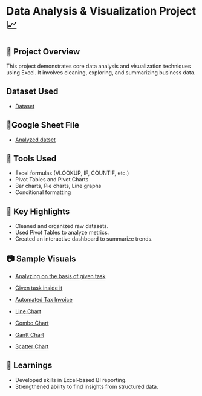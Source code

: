 # Data Analysis & Visualization Project 📈

## 📁 Project Overview
This project demonstrates core data analysis and visualization techniques using Excel. It involves cleaning, exploring, and summarizing business data.

## Dataset Used
- <a href="https://github.com/SantoshKumar902/Data-Analysis-Using-Exel/blob/main/Data%20Analysis%20%26%20Visualization/Data%20Analysis%20%26%20Visualization.xlsx">Dataset</a>

## 📎Google Sheet File
- <a href="https://docs.google.com/spreadsheets/d/1C3E_GooXt4LeKyDF1A5BMp92YKS_-JPg1XuuE2fckdk/edit?usp=sharing">Analyzed datset</a>

## 🧰 Tools Used
- Excel formulas (VLOOKUP, IF, COUNTIF, etc.)
- Pivot Tables and Pivot Charts
- Bar charts, Pie charts, Line graphs
- Conditional formatting

## 📌 Key Highlights
- Cleaned and organized raw datasets.
- Used Pivot Tables to analyze metrics.
- Created an interactive dashboard to summarize trends.

## 📷 Sample Visuals
- <a href="https://github.com/SantoshKumar902/Data-Analysis-Using-Exel/blob/main/Data%20Analysis%20%26%20Visualization/Analyze%20With%20Given%20Specific%20task.png">Analyzing on the basis of given task</a>

- <a href="https://github.com/SantoshKumar902/Data-Analysis-Using-Exel/blob/main/Data%20Analysis%20%26%20Visualization/Analyze%20With%20given%20task.png">Given task inside it </a>

- <a href="https://github.com/SantoshKumar902/Data-Analysis-Using-Exel/blob/main/Data%20Analysis%20%26%20Visualization/Automated%20Tax%20Invoice.png">Automated Tax Invoice</a>

- <a href="https://github.com/SantoshKumar902/Data-Analysis-Using-Exel/blob/main/Data%20Analysis%20%26%20Visualization/Line%20chart.png">Line Chart</a>

- <a href="https://github.com/SantoshKumar902/Data-Analysis-Using-Exel/blob/main/Data%20Analysis%20%26%20Visualization/Combo%20Chart.png">Combo Chart</a>

- <a href="https://github.com/SantoshKumar902/Data-Analysis-Using-Exel/blob/main/Data%20Analysis%20%26%20Visualization/Gantt%20chart.png">Gantt Chart</a>

- <a href="https://github.com/SantoshKumar902/Data-Analysis-Using-Exel/blob/main/Data%20Analysis%20%26%20Visualization/Scatter%20Chart.png">Scatter Chart</a>

## 🧠 Learnings
- Developed skills in Excel-based BI reporting.
- Strengthened ability to find insights from structured data.

